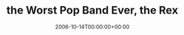 ---
templateKey: event
guid: 08935ff5-6eab-11ea-99c5-002590d1d1b0
date: 2006-10-14T00:00:00+00:00
eventTime: '7-9pm'
title: the Worst Pop Band Ever, the Rex
artist: the Worst Pop Band Ever
city: Toronto
venue: the Rex
group: Tim Shia
guests: Dafydd Hughes, Chris Gale, Tim Shia, Rich Brown
---